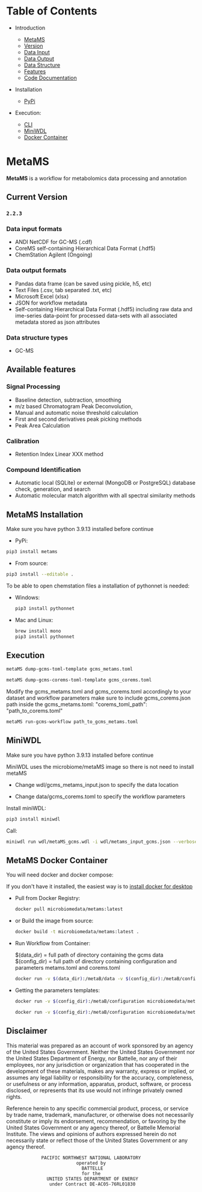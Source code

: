 # Table of Contents  
- Introduction
  - [MetaMS](#MetaMS)  
  - [Version](#current-version)  
  - [Data Input](#data-input-formats)  
  - [Data Output](#data-output-formats)  
  - [Data Structure](#data-structure-types)  
  - [Features](#available-features)  
  - [Code Documentation](https://emsl-computing.github.io/MetaMS/)  

- Installation
  - [PyPi](#metams-installation)  

- Execution:  
  - [CLI](#execution)  
  - [MiniWDL](#MiniWDL)  
  - [Docker Container](#metams-docker-container)  
# MetaMS

**MetaMS** is a workflow for metabolomics data processing and annotation

## Current Version

### `2.2.3`

### Data input formats

- ANDI NetCDF for GC-MS (.cdf)
- CoreMS self-containing Hierarchical Data Format (.hdf5)
- ChemStation Agilent (Ongoing)

### Data output formats

- Pandas data frame (can be saved using pickle, h5, etc)
- Text Files (.csv, tab separated .txt, etc)
- Microsoft Excel (xlsx)
- JSON for workflow metadata
- Self-containing Hierarchical Data Format (.hdf5) including raw data and ime-series data-point for processed data-sets with all associated metadata stored as json attributes

### Data structure types

- GC-MS

## Available features

### Signal Processing

- Baseline detection, subtraction, smoothing 
- m/z based Chromatogram Peak Deconvolution,
- Manual and automatic noise threshold calculation
- First and second derivatives peak picking methods
- Peak Area Calculation


### Calibration

- Retention Index Linear XXX method 

### Compound Identification

- Automatic local (SQLite) or external (MongoDB or PostgreSQL) database check, generation, and search
- Automatic molecular match algorithm with all spectral similarity methods 

## MetaMS Installation

Make sure you have python 3.9.13 installed before continue

- PyPi:     
```bash
pip3 install metams
```

- From source:
 ```bash
pip3 install --editable .
```

To be able to open chemstation files a installation of pythonnet is needed:
- Windows: 
    ```bash
    pip3 install pythonnet
    ```

- Mac and Linux:
    ```bash
    brew install mono
    pip3 install pythonnet   
    ```

## Execution

```bash
metaMS dump-gcms-toml-template gcms_metams.toml
```
```bash
metaMS dump-gcms-corems-toml-template gcms_corems.toml
```

 Modify the gcms_metams.toml and gcms_corems.toml accordingly to your dataset and workflow parameters
make sure to include gcms_corems.json path inside the gcms_metams.toml: "corems_toml_path": "path_to_corems.toml" 

```bash
metaMS run-gcms-workflow path_to_gcms_metams.toml
```

## MiniWDL 

Make sure you have python 3.9.13 installed before continue

MiniWDL uses the microbiome/metaMS image so there is not need to install metaMS

- Change wdl/gcms_metams_input.json to specify the data location

- Change data/gcms_corems.toml to specify the workflow parameters

Install miniWDL:
```bash
pip3 install miniwdl
```

Call:
```bash
miniwdl run wdl/metaMS_gcms.wdl -i wdl/metams_input_gcms.json --verbose --no-cache --copy-input-files
```
## MetaMS Docker Container

You will need docker and docker compose: 

If you don't have it installed, the easiest way is to [install docker for desktop](https://www.docker.com/products/docker-desktop/)

- Pull from Docker Registry:

    ```bash
    docker pull microbiomedata/metams:latest
    
    ```
- or Build the image from source:

    ```bash
    docker build -t microbiomedata/metams:latest .
    ```
- Run Workflow from Container:

    $(data_dir) = full path of directory containing the gcms data
    $(config_dir) = full path of directory containing configuration and parameters metams.toml and corems.toml
    ```bash
    docker run -v $(data_dir):/metaB/data -v $(config_dir):/metaB/configuration microbiomedata/metams:latest metaMS run-gcms-workflow /metaB/configuration/metams.toml
    ```

- Getting the parameters templates:
    
    ```bash
    docker run -v $(config_dir):/metaB/configuration microbiomedata/metams:latest metaMS dump-json-template /metaB/configuration/metams.toml
    ```
    
    ```bash
    docker run -v $(config_dir):/metaB/configuration microbiomedata/metams:latest metaMS dump-corems-json-template /metaB/configuration/corems.toml
    ```

## Disclaimer

This material was prepared as an account of work sponsored by an agency of the
United States Government.  Neither the United States Government nor the United
States Department of Energy, nor Battelle, nor any of their employees, nor any
jurisdiction or organization that has cooperated in the development of these
materials, makes any warranty, express or implied, or assumes any legal
liability or responsibility for the accuracy, completeness, or usefulness or
any information, apparatus, product, software, or process disclosed, or
represents that its use would not infringe privately owned rights.

Reference herein to any specific commercial product, process, or service by
trade name, trademark, manufacturer, or otherwise does not necessarily
constitute or imply its endorsement, recommendation, or favoring by the United
States Government or any agency thereof, or Battelle Memorial Institute. The
views and opinions of authors expressed herein do not necessarily state or
reflect those of the United States Government or any agency thereof.

                 PACIFIC NORTHWEST NATIONAL LABORATORY
                              operated by
                                BATTELLE
                                for the
                   UNITED STATES DEPARTMENT OF ENERGY
                    under Contract DE-AC05-76RL01830